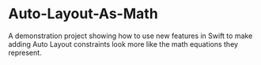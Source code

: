 Auto-Layout-As-Math
===================

A demonstration project showing how to use new features in Swift to make adding Auto Layout constraints look more like the math equations they represent.
